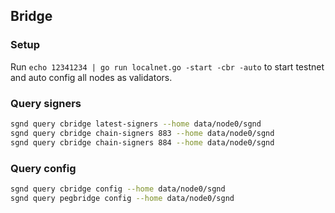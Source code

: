 ## Bridge

### Setup

Run `echo 12341234 | go run localnet.go -start -cbr -auto` to start testnet and auto config all nodes as validators.

### Query signers

```sh
sgnd query cbridge latest-signers --home data/node0/sgnd
sgnd query cbridge chain-signers 883 --home data/node0/sgnd
sgnd query cbridge chain-signers 884 --home data/node0/sgnd
```

### Query config

```sh
sgnd query cbridge config --home data/node0/sgnd
sgnd query pegbridge config --home data/node0/sgnd
```